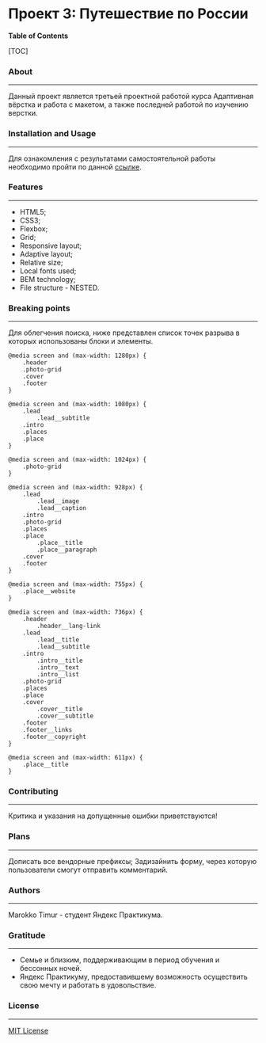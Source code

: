 # Проект 3: Путешествие по России

**Table of Contents**

[TOC]

### About
------------
Данный проект является третьей проектной работой курса Адаптивная вёрстка и работа с макетом,  а также последней работой по изучению верстки.

### Installation and Usage
------------
Для ознакомления с результатами самостоятельной работы необходимо пройти по данной [ссылке](https://proofblame.github.io/russian-travel/ "Путешествие по России").

### Features
------------
- HTML5;
- CSS3;
- Flexbox;
- Grid;
- Responsive layout;
- Adaptive layout;
- Relative size;
- Local fonts used;
- BEM technology;
- File structure - NESTED.

### Breaking points
------------
Для облегчения поиска, ниже представлен список точек разрыва в которых использованы блоки и элементы.

    @media screen and (max-width: 1280px) {
        .header
        .photo-grid
        .cover
        .footer
    }

    @media screen and (max-width: 1080px) {
        .lead
            .lead__subtitle
        .intro
        .places
        .place
    }

    @media screen and (max-width: 1024px) {
        .photo-grid 
    }
    
    @media screen and (max-width: 928px) {
        .lead
            .lead__image
            .lead__caption
        .intro
        .photo-grid
        .places
        .place
            .place__title
            .place__paragraph
        .cover
        .footer
    }
    
    @media screen and (max-width: 755px) {
        .place__website
    }
    
    @media screen and (max-width: 736px) {
        .header
            .header__lang-link 
        .lead
            .lead__title
            .lead__subtitle
        .intro
            .intro__title
            .intro__text
            .intro__list
        .photo-grid
        .places
        .place
        .cover
            .cover__title
            .cover__subtitle
        .footer
        .footer__links
        .footer__copyright
    }
    
    @media screen and (max-width: 611px) {
        .place__title
    }

### Contributing
------------
Критика и указания на допущенные ошибки приветствуются!

### Plans
------------
Дописать все вендорные префиксы;
Задизайнить форму, через которую пользователи смогут отправить комментарий.
###  Authors
------------
Marokko Timur - студент Яндекс Практикума.

### Gratitude
------------
- Семье и близким, поддерживающим в период обучения и бессонных ночей.
-  Яндекс Практикуму, предоставившему возможность осуществить свою мечту и работать в удовольствие.

### License
------------
[MIT License](https://choosealicense.com/licenses/mit/ "MIT License")
